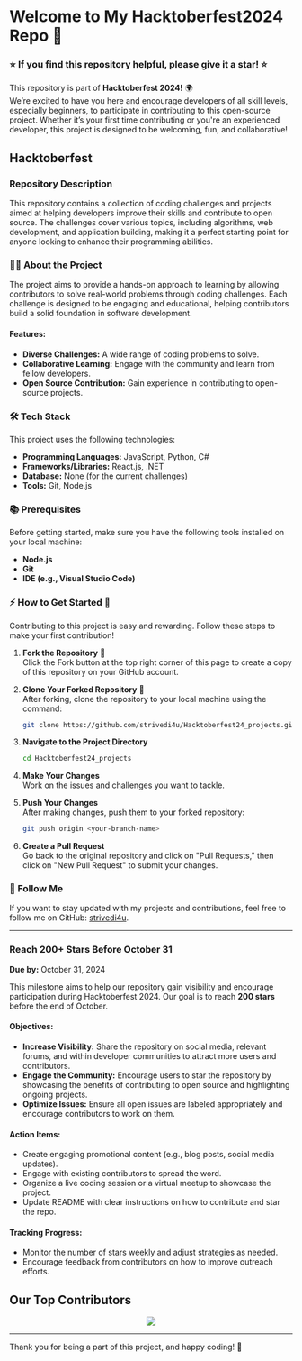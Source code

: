 # Welcome to My Hacktoberfest2024 Repo 🎉

### ⭐ If you find this repository helpful, please give it a star! ⭐

This repository is part of **Hacktoberfest 2024!** 🌍  
We’re excited to have you here and encourage developers of all skill levels, especially beginners, to participate in contributing to this open-source project. Whether it’s your first time contributing or you're an experienced developer, this project is designed to be welcoming, fun, and collaborative!

## Hacktoberfest

### Repository Description
This repository contains a collection of coding challenges and projects aimed at helping developers improve their skills and contribute to open source. The challenges cover various topics, including algorithms, web development, and application building, making it a perfect starting point for anyone looking to enhance their programming abilities. 

### 🧑‍💻 About the Project
The project aims to provide a hands-on approach to learning by allowing contributors to solve real-world problems through coding challenges. Each challenge is designed to be engaging and educational, helping contributors build a solid foundation in software development.

#### Features:
- **Diverse Challenges:** A wide range of coding problems to solve.
- **Collaborative Learning:** Engage with the community and learn from fellow developers.
- **Open Source Contribution:** Gain experience in contributing to open-source projects.

### 🛠️ Tech Stack
This project uses the following technologies:

- **Programming Languages:** JavaScript, Python, C#
- **Frameworks/Libraries:** React.js, .NET
- **Database:** None (for the current challenges)
- **Tools:** Git, Node.js

### 📚 Prerequisites
Before getting started, make sure you have the following tools installed on your local machine:

- **Node.js**
- **Git**
- **IDE (e.g., Visual Studio Code)**

### ⚡ How to Get Started 🚀
Contributing to this project is easy and rewarding. Follow these steps to make your first contribution!

1. **Fork the Repository** 🍴  
   Click the Fork button at the top right corner of this page to create a copy of this repository on your GitHub account.

2. **Clone Your Forked Repository** 📂  
   After forking, clone the repository to your local machine using the command:

   ```bash
   git clone https://github.com/strivedi4u/Hacktoberfest24_projects.git
   ```

3. **Navigate to the Project Directory**  
   ```bash
   cd Hacktoberfest24_projects
   ```

4. **Make Your Changes**  
   Work on the issues and challenges you want to tackle.

5. **Push Your Changes**  
   After making changes, push them to your forked repository:

   ```bash
   git push origin <your-branch-name>
   ```

6. **Create a Pull Request**  
   Go back to the original repository and click on "Pull Requests," then click on "New Pull Request" to submit your changes.

### 🎉 Follow Me
If you want to stay updated with my projects and contributions, feel free to follow me on GitHub: [strivedi4u](https://github.com/strivedi4u/).

---

### Reach 200+ Stars Before October 31
**Due by:** October 31, 2024

This milestone aims to help our repository gain visibility and encourage participation during Hacktoberfest 2024. Our goal is to reach **200 stars** before the end of October.

#### Objectives:
- **Increase Visibility:** Share the repository on social media, relevant forums, and within developer communities to attract more users and contributors.
- **Engage the Community:** Encourage users to star the repository by showcasing the benefits of contributing to open source and highlighting ongoing projects.
- **Optimize Issues:** Ensure all open issues are labeled appropriately and encourage contributors to work on them.

#### Action Items:
- Create engaging promotional content (e.g., blog posts, social media updates).
- Engage with existing contributors to spread the word.
- Organize a live coding session or a virtual meetup to showcase the project.
- Update README with clear instructions on how to contribute and star the repo.

#### Tracking Progress:
- Monitor the number of stars weekly and adjust strategies as needed.
- Encourage feedback from contributors on how to improve outreach efforts.

## Our Top Contributors 

<p align="center"><a href="https://github.com/strivedi4u/Hacktoberfest24_projects/graphs/contributors">
  <img src="https://contrib.rocks/image?repo=strivedi4u/Hacktoberfest24_projects" max={1000} columns={100} anon={1}/>
</a></p>

---

Thank you for being a part of this project, and happy coding! 🚀
